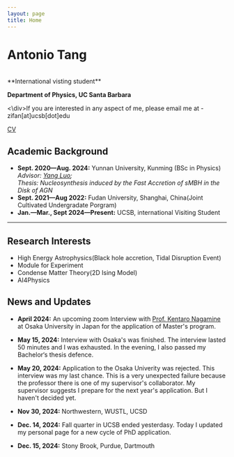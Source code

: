 ```yaml
---
layout: page
title: Home
---
```

# Antonio Tang
<br>
**International visting student**

**Department of Physics, UC Santa Barbara**


<style>
    .allText{
        text-decoration: underline;
    }
Now I am seeking for PhD programs or research assistant or summer research or any research opportunity in the institutions of the United Sates.
</style>
<\div>If you are interested in any aspect of me, please email me at - zifan[at]ucsb[dot]edu

[CV](https://antoniotang12138.github.io/file/CV_Zifan_2024.pdf)

## Academic Background

- **Sept. 2020—Aug. 2024:** Yunnan University,  Kunming (BSc in Physics)
*Advisor: [Yang Luo](https://yluo-astro.github.io);*<br>
*Thesis: Nucleosynthesis induced by the Fast Accretion of sMBH in the Disk of AGN*
- **Sept. 2021—Aug 2022:** Fudan University, Shanghai, China(Joint Cultivated Undergradate Porgram)
- **Jan.—Mar., Sept 2024—Present:** UCSB, international Visiting Student

---

## Research Interests

- High Energy Astrophysics(Black hole accretion, Tidal Disruption Event)
- Module for Experiment 
- Condense Matter Theory(2D Ising Model)
- AI4Physics

## News and Updates

- **April 2024:** An upcoming zoom Interview with [Prof. Kentaro Nagamine](http://astro-osaka.jp/kn/) at Osaka University in Japan for the application of Master's program.

- **May 15, 2024:** Interview with Osaka's was finished. The interview lasted 50 minutes and I was exhausted. In the evening, I also passed my Bachelor‘s thesis defence.

- **May 20, 2024:** Application to the Osaka Univerity was rejected. This interview was my last chance. This is a very unexpected failure because the professor there is one of my supervisor's collaborator. My supervisor suggests I prepare for the next year's application. But I haven't decided yet.

- **Nov 30, 2024:** Northwestern, WUSTL, UCSD

- **Dec. 14, 2024:** Fall quarter in UCSB ended yesterdasy. Today I updated my personal page for a new cycle of PhD application.

- **Dec. 15, 2024:** Stony Brook, Purdue, Dartmouth

